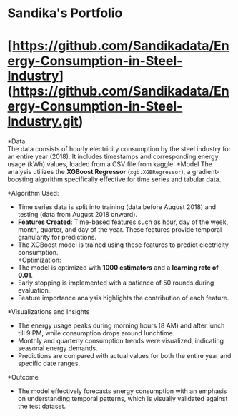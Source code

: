 # Sandika's Portfolio
# [https://github.com/Sandikadata/Energy-Consumption-in-Steel-Industry] (https://github.com/Sandikadata/Energy-Consumption-in-Steel-Industry.git)

*Data  
  The data consists of hourly electricity consumption by the steel industry for an entire year (2018). It includes timestamps and corresponding energy usage (kWh) values, loaded from a CSV file from kaggle. 
*Model 
  The analysis utilizes the **XGBoost Regressor** (`xgb.XGBRegressor`), a gradient-boosting algorithm specifically effective for time series and tabular data.

*Algorithm Used:  
  - Time series data is split into training (data before August 2018) and testing (data from August 2018 onward).  
  - **Features Created**: Time-based features such as hour, day of the week, month, quarter, and day of the year. These features provide temporal granularity for predictions.  
  - The XGBoost model is trained using these features to predict electricity consumption.  
 *Optimization:  
  - The model is optimized with **1000 estimators** and a **learning rate of 0.01**.  
  - Early stopping is implemented with a patience of 50 rounds during evaluation.  
  - Feature importance analysis highlights the contribution of each feature.  

 *Visualizations and Insights
- The energy usage peaks during morning hours (8 AM) and after lunch till 9 PM, while consumption drops around lunchtime.  
- Monthly and quarterly consumption trends were visualized, indicating seasonal energy demands.  
- Predictions are compared with actual values for both the entire year and specific date ranges.  

 *Outcome  
- The model effectively forecasts energy consumption with an emphasis on understanding temporal patterns, which is visually validated against the test dataset.

